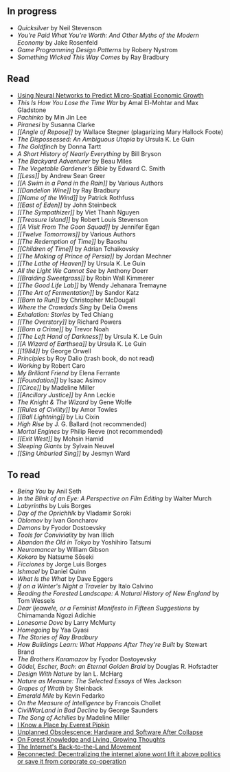 ## In progress

- *Quicksilver* by Neil Stevenson
- *You're Paid What You're Worth: And Other Myths of the Modern Economy* by Jake Rosenfeld
- *Game Programming Design Patterns* by Robery Nystrom
- *Something Wicked This Way Comes* by Ray Bradbury

## Read

- [Using Neural Networks to Predict Micro-Spatial Economic Growth](https://www.nber.org/papers/w29569)
- _This Is How You Lose the Time War_ by Amal El-Mohtar and Max Gladstone
- _Pachinko_ by Min Jin Lee
- _Piranesi_ by Susanna Clarke
- _[[Angle of Repose]]_ by Wallace Stegner (plagarizing Mary Hallock Foote)
- _The Dispossessed: An Ambiguous Utopia_ by Ursula K. Le Guin
- _The Goldfinch_ by Donna Tartt
- _A Short History of Nearly Everything_ by Bill Bryson
- _The Backyard Adventurer_ by Beau Miles
- _The Vegetable Gardener's Bible_ by Edward C. Smith
- _[[Less]]_ by Andrew Sean Greer
- _[[A Swim in a Pond in the Rain]]_ by Various Authors
- _[[Dandelion Wine]]_ by Ray Bradbury
- _[[Name of the Wind]]_ by Patrick Rothfuss
- _[[East of Eden]]_ by John Steinbeck
- _[[The Sympathizer]]_ by Viet Thanh Nguyen
- _[[Treasure Island]]_ by Robert Louis Stevenson
- _[[A Visit From The Goon Squad]]_ by Jennifer Egan
- _[[Twelve Tomorrows]]_ by Various Authors
- _[[The Redemption of Time]]_ by Baoshu
- _[[Children of Time]]_ by Adrian Tchaikovsky
- _[[The Making of Prince of Persia]]_ by Jordan Mechner
- _[[The Lathe of Heaven]]_ by Ursula K. Le Guin
- _All the Light We Cannot See_ by Anthony Doerr
- _[[Braiding Sweetgrass]]_ by Robin Wall Kimmerer
- _[[The Good Life Lab]]_ by Wendy Jehanara Tremayne
- _[[The Art of Fermentation]]_ by Sandor Katz
- _[[Born to Run]]_ by Christopher McDougall
- _Where the Crawdads Sing_ by Delia Owens
- _Exhalation: Stories_ by Ted Chiang
- _[[The Overstory]]_ by Richard Powers
- _[[Born a Crime]]_ by Trevor Noah
- _[[The Left Hand of Darkness]]_ by Ursula K. Le Guin
- _[[A Wizard of Earthsea]]_ by Ursula K. Le Guin
- _[[1984]]_ by George Orwell
- _Principles_ by Roy Dalio (trash book, do not read)
- _Working_ by Robert Caro
- _My Brilliant Friend_ by Elena Ferrante
- _[[Foundation]]_ by Isaac Asimov
- _[[Circe]]_ by Madeline Miller
- _[[Ancillary Justice]]_ by Ann Leckie
- _The Knight & The Wizard_ by Gene Wolfe
- _[[Rules of Civility]]_ by Amor Towles
- _[[Ball Lightning]]_ by Liu Cixin
- _High Rise_ by J. G. Ballard (not recommended)
- _Mortal Engines_ by Philip Reeve (not recommended)
- _[[Exit West]]_ by Mohsin Hamid
- _Sleeping Giants_ by Sylvain Neuvel
- _[[Sing Unburied Sing]]_ by Jesmyn Ward

## To read
- _Being You_ by Anil Seth
- _In the Blink of an Eye: A Perspective on Film Editing_ by Walter Murch
- _Labyrinths_ by Luis Borges
- _Day of the Oprichhlk_ by Vladamir Soroki
- _Oblomov_ by Ivan Goncharov
- _Demons_ by Fyodor Dostoevsky
- _Tools for Conviviality_ by Ivan Illich
- _Abandon the Old in Tokyo_ by Yoshihiro Tatsumi
- _Neuromancer_ by William Gibson
- _Kokoro_ by Natsume Sōseki
- _Ficciones_ by Jorge Luis Borges
- _Ishmael_ by Daniel Quinn
- _What Is the What_ by Dave Eggers
- _If on a Winter's Night a Traveler_ by Italo Calvino
- _Reading the Forested Landscape: A Natural History of New England_ by Tom Wessels
- _Dear Ijeawele, or a Feminist Manifesto in Fifteen Suggestions_ by Chimamanda Ngozi Adichie
- _Lonesome Dove_ by Larry McMurty
- _Homegoing_ by Yaa Gyasi
- _The Stories of Ray Bradbury_
- _How Buildings Learn: What Happens After They're Built_ by Stewart Brand
- _The Brothers Karamazov_ by Fyodor Dostoyevsky
- _Gödel, Escher, Bach: an Eternal Golden Braid_ by Douglas R. Hofstadter
- _Design With Nature_ by Ian L. McHarg
- _Nature as Measure: The Selected Essays_ of Wes Jackson
- _Grapes of Wrath_ by Steinback
- _Emerald Mile_ by Kevin Fedarko
- _On the Measure of Intelligence_ by Francois Chollet
- _CivilWarLand in Bad Decline_ by George Saunders
- _The Song of Achilles_ by Madeline Miller
- [I Know a Place by Everest Pipkin](https://pioneerworks.org/broadcast/i-know-a-place-pipkin)
- [Unplanned Obsolescence: Hardware and Software After Collapse](https://kurti.sh/pubs/unplanned_limits17.pdf)
- [On Forest Knowledge and Living, Growing Thoughts](https://www.are.na/blog/on-forest-knowledge-and-living-growing-thoughts)
- [The Internet's Back-to-the-Land Movement](https://www.are.na/blog/the-internet's-back-to-the-land-movement)
- [Reconnected: Decentralizing the internet alone wont lift it above politics or save it from corporate co-operation](https://reallifemag.com/reconnected/)
